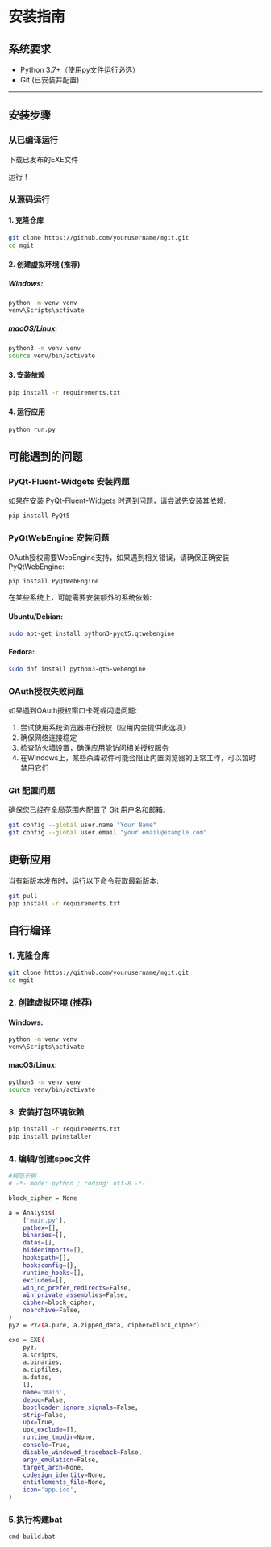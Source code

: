 # 安装指南

## 系统要求

- Python 3.7+（使用py文件运行必选）
- Git (已安装并配置)

---


## 安装步骤


### 从已编译运行


下载已发布的EXE文件

运行！


### 从源码运行

#### 1. 克隆仓库

```bash
git clone https://github.com/yourusername/mgit.git
cd mgit
```

#### 2. 创建虚拟环境 (推荐)

##### Windows:

```cmd
python -m venv venv
venv\Scripts\activate
```

##### macOS/Linux:

```bash
python3 -m venv venv
source venv/bin/activate
```

#### 3. 安装依赖

```bash
pip install -r requirements.txt
```

#### 4. 运行应用

```bash
python run.py
```

## 可能遇到的问题

### PyQt-Fluent-Widgets 安装问题

如果在安装 PyQt-Fluent-Widgets 时遇到问题，请尝试先安装其依赖:

```bash
pip install PyQt5
```

### PyQtWebEngine 安装问题

OAuth授权需要WebEngine支持，如果遇到相关错误，请确保正确安装PyQtWebEngine:

```bash
pip install PyQtWebEngine
```

在某些系统上，可能需要安装额外的系统依赖:

#### Ubuntu/Debian:
```bash
sudo apt-get install python3-pyqt5.qtwebengine
```

#### Fedora:
```bash
sudo dnf install python3-qt5-webengine
```

### OAuth授权失败问题

如果遇到OAuth授权窗口卡死或闪退问题:

1. 尝试使用系统浏览器进行授权（应用内会提供此选项）
2. 确保网络连接稳定
3. 检查防火墙设置，确保应用能访问相关授权服务
4. 在Windows上，某些杀毒软件可能会阻止内置浏览器的正常工作，可以暂时禁用它们

### Git 配置问题

确保您已经在全局范围内配置了 Git 用户名和邮箱:

```bash
git config --global user.name "Your Name"
git config --global user.email "your.email@example.com"
```

## 更新应用

当有新版本发布时，运行以下命令获取最新版本:

```bash
git pull
pip install -r requirements.txt
``` 

## 自行编译

### 1. 克隆仓库

```bash
git clone https://github.com/yourusername/mgit.git
cd mgit
```

### 2. 创建虚拟环境 (推荐)

#### Windows:

```cmd
python -m venv venv
venv\Scripts\activate
```

#### macOS/Linux:

```bash
python3 -m venv venv
source venv/bin/activate
```

### 3. 安装打包环境依赖

```bash
pip install -r requirements.txt
pip install pyinstaller
```

### 4. 编辑/创建spec文件

```bash
#规范示例
# -*- mode: python ; coding: utf-8 -*-

block_cipher = None

a = Analysis(
    ['main.py'],
    pathex=[],
    binaries=[],
    datas=[],
    hiddenimports=[],
    hookspath=[],
    hooksconfig={},
    runtime_hooks=[],
    excludes=[],
    win_no_prefer_redirects=False,
    win_private_assemblies=False,
    cipher=block_cipher,
    noarchive=False,
)
pyz = PYZ(a.pure, a.zipped_data, cipher=block_cipher)

exe = EXE(
    pyz,
    a.scripts,
    a.binaries,
    a.zipfiles,
    a.datas,
    [],
    name='main',
    debug=False,
    bootloader_ignore_signals=False,
    strip=False,
    upx=True,
    upx_exclude=[],
    runtime_tmpdir=None,
    console=True,
    disable_windowed_traceback=False,
    argv_emulation=False,
    target_arch=None,
    codesign_identity=None,
    entitlements_file=None,
    icon='app.ico',
)

```

### 5.执行构建bat


```bash
cmd build.bat
```